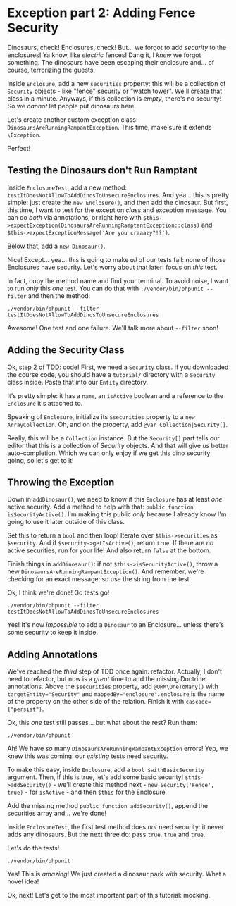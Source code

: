 # Exception part 2: Adding Fence Security

Dinosaurs, check! Enclosures, check! But... we forgot to add *security* to the
enclosures! Ya know, like *electric* fences! Dang it, I *knew* we forgot something.
The dinosaurs have been escaping their enclosure and... of course, terrorizing the
guests.

Inside `Enclosure`, add a new `securities` property: this will be a collection of
`Security` objects - like "fence" security or "watch tower". We'll create that class
in a minute. Anyways, if this collection is *empty*, there's no security! So we
*cannot* let people put dinosaurs here.

Let's create another custom exception class: `DinosaursAreRunningRampantException`.
This time, make sure it extends `\Exception`.

Perfect!

## Testing the Dinosaurs don't Run Ramptant

Inside `EnclosureTest`, add a new method: `testItDoesNotAllowToAddDinosToUnsecureEnclosures`.
And yea... this is pretty simple: just create the `new Enclosure()`, and then add
the dinosaur. But first, this time, I want to test for the exception *class* and
exception message. You can do *both* via annotations, or right here with
`$this->expectException(DinosaursAreRunningRamptantException::class)` and
`$this->expectExceptionMessage('Are you craaazy?!?')`.

Below that, add a `new Dinosaur()`.

Nice! Except... yea... this is going to make *all* of our tests fail: none of those
Enclosures have security. Let's worry about that later: focus on *this* test.

In fact, copy the method name and find your terminal. To avoid noise, I want to
run *only* this *one* test. You can do that with `./vendor/bin/phpunit --filter`
and then the method:

```terminal-silent
./vendor/bin/phpunit --filter testItDoesNotAllowToAddDinosToUnsecureEnclosures
```

Awesome! One test and one failure. We'll talk more about `--filter` soon!

## Adding the Security Class

Ok, step 2 of TDD: code! First, we need a `Security` class. If you downloaded the
course code, you should have a `tutorial/` directory with a `Security` class inside.
Paste that into our `Entity` directory.

It's pretty simple: it has a `name`, an `isActive` boolean and a reference to the
`Enclosure` it's attached to.

Speaking of `Enclosure`, initialize its `$securities` property to a `new ArrayCollection`.
Oh, and on the property, add `@var Collection|Security[]`.

Really, this will be a `Collection` instance. But the `Security[]` part tells our
editor that this is a collection of *Security* objects. And that will give *us*
better auto-completion. Which we can only enjoy if we get this dino security going,
so let's get to it!

## Throwing the Exception

Down in `addDinosaur()`, we need to know if this `Enclosure` has at least *one*
active security. Add a method to help with that: `public function isSecurityActive()`.
I'm making this public *only* because I already know I'm going to use it later
outside of this class.

Set this to return a `bool` and then loop! Iterate over `$this->securities` as `$security`.
And if `$security->getIsActive()`, return `true`. If there are *no* active securities,
run for your life! And also return `false` at the bottom.

Finish things in `addDinosaur()`: if not `$this->isSecurityActive()`, throw
a new `DinosaursAreRunningRampantException()`. And remember, we're checking for an
exact message: so use the string from the test.

Ok, I think we're done! Go tests go!

```terminal-silent
./vendor/bin/phpunit --filter testItDoesNotAllowToAddDinosToUnsecureEnclosures
```

Yes! It's now *impossible* to add a `Dinosaur` to an Enclosure... unless there's
some security to keep it inside.

## Adding Annotations

We've reached the *third* step of TDD once again: refactor. Actually, I don't need
to refactor, but now is a *great* time to add the missing Doctrine annotations.
Above the `$securities` property, add `@ORM\OneToMany()` with `targetEntity="Security"`
and `mappedBy="enclosure"`. `enclosure` is the name of the property on the other
side of the relation. Finish it with `cascade={"persist"}`.

Ok, this *one* test still passes... but what about the rest? Run them:

```terminal
./vendor/bin/phpunit
```

Ah! We have *so* many `DinosaursAreRunningRampantException` errors! Yep, we knew
this was coming: our *existing* tests need security.

To make this easy, inside `Enclosure`, add a `bool $withBasicSecurity` argument.
Then, if this is true, let's add some basic security! `$this->addSecurity()` - we'll
create this method next - `new Security('Fence', true)` - for `isActive` -
and then `$this` for the Enclosure.

Add the missing method `public function addSecurity()`, append the securities array
and... we're done!

Inside `EnclosureTest`, the first test method does *not* need security: it never
adds any dinosaurs. But the next three do: pass `true`, `true` and `true`.

Let's do the tests!

```terminal-silent
./vendor/bin/phpunit
```

Yes! This is *amazing*! We just created a dinosaur park *with* security. What a
novel idea!

Ok, next! Let's get to the most important part of this tutorial: mocking.
